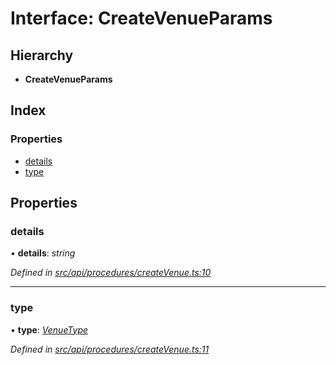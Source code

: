 # Interface: CreateVenueParams

## Hierarchy

* **CreateVenueParams**

## Index

### Properties

* [details](createvenueparams.md#details)
* [type](createvenueparams.md#type)

## Properties

###  details

• **details**: *string*

*Defined in [src/api/procedures/createVenue.ts:10](https://github.com/PolymathNetwork/polymesh-sdk/blob/a0872cf4/src/api/procedures/createVenue.ts#L10)*

___

###  type

• **type**: *[VenueType](../enums/venuetype.md)*

*Defined in [src/api/procedures/createVenue.ts:11](https://github.com/PolymathNetwork/polymesh-sdk/blob/a0872cf4/src/api/procedures/createVenue.ts#L11)*
